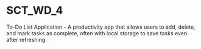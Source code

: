 # SCT_WD_4
To-Do List Application - A productivity app that allows users to add, delete, and mark tasks as complete, often with local storage to save tasks even after refreshing.
